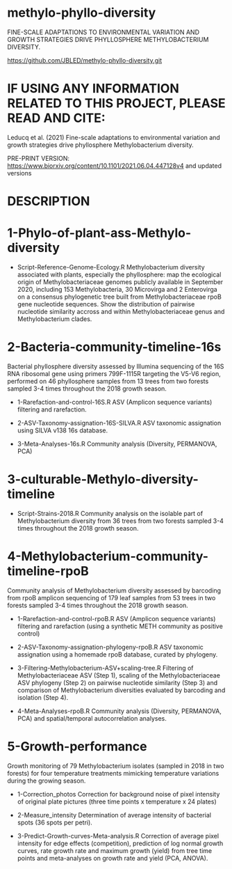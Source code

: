 # methylo-phyllo-diversity
FINE-SCALE ADAPTATIONS TO ENVIRONMENTAL VARIATION AND GROWTH STRATEGIES DRIVE PHYLLOSPHERE METHYLOBACTERIUM DIVERSITY.

https://github.com/JBLED/methylo-phyllo-diversity.git

# IF USING ANY INFORMATION RELATED TO THIS PROJECT, PLEASE READ AND CITE:

Leducq et al. (2021) Fine-scale adaptations to environmental variation and growth strategies drive phyllosphere Methylobacterium diversity.

PRE-PRINT VERSION: https://www.biorxiv.org/content/10.1101/2021.06.04.447128v4 and updated versions

# DESCRIPTION

# 1-Phylo-of-plant-ass-Methylo-diversity

- Script-Reference-Genome-Ecology.R
Methylobacterium diversity associated with plants, especially the phyllosphere: map the ecological origin of Methylobacteriaceae genomes publicly available in September 2020, including 153 Methylobacteria, 30 Microvirga and 2 Enterovirga on a consensus phylogenetic tree built from Methylobacteriaceae rpoB gene nucleotide sequences. Show the distribution of pairwise nucleotide similarity accross and within Methylobacteriaceae genus and Methylobacterium clades. 

# 2-Bacteria-community-timeline-16s

Bacterial phyllosphere diversity assessed by Illumina sequencing of the 16S RNA ribosomal gene using primers 799F-1115R targeting the V5-V6 region, performed on 46 phyllosphere samples from 13 trees from two forests sampled 3-4 times throughout the 2018 growth season.

- 1-Rarefaction-and-control-16S.R
ASV (Amplicon sequence variants) filtering and rarefaction. 

- 2-ASV-Taxonomy-assignation-16S-SILVA.R
ASV taxonomic assignation using SILVA v138 16s database. 

- 3-Meta-Analyses-16s.R
Community analysis (Diversity, PERMANOVA, PCA)

# 3-culturable-Methylo-diversity-timeline

- Script-Strains-2018.R
Community analysis on the isolable part of Methylobacterium diversity from 36 trees from two forests sampled 3-4 times throughout the 2018 growth season.

# 4-Methylobacterium-community-timeline-rpoB

Community analysis of Methylobacterium diversity assessed by barcoding from rpoB amplicon sequencing of 179 leaf samples from 53 trees in two forests sampled 3-4 times throughout the 2018 growth season.

- 1-Rarefaction-and-control-rpoB.R
ASV (Amplicon sequence variants) filtering and rarefaction (using a synthetic METH community as positive control)

- 2-ASV-Taxonomy-assignation-phylogeny-rpoB.R
ASV taxonomic assignation using a homemade rpoB database, curated by phylogeny. 

- 3-Filtering-Methylobacterium-ASV+scaling-tree.R
Filtering of Methylobacteriaceae ASV (Step 1), scaling of the Methylobacteriaceae ASV phylogeny (Step 2) on pairwise nucleotide similarity (Step 3) and comparison of Methylobacterium diversities evaluated by barcoding and isolation (Step 4). 

- 4-Meta-Analyses-rpoB.R
Community analysis (Diversity, PERMANOVA, PCA) and spatial/temporal autocorrelation analyses.

# 5-Growth-performance

Growth monitoring of 79 Methylobacterium isolates (sampled in 2018 in two forests) for four temperature treatments mimicking temperature variations during the growing season.

- 1-Correction_photos
Correction for background noise of pixel intensity of original plate pictures (three time points x temperature x 24 plates)

- 2-Measure_intensity
Determination of average intensity of bacterial spots (36 spots per petri).

- 3-Predict-Growth-curves-Meta-analysis.R
Correction of average pixel intensity for edge effects (competition), prediction of log normal growth curves, rate growth rate and maximum growth (yield) from tree time points and meta-analyses on growth rate and yield (PCA, ANOVA).

